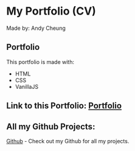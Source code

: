 # My Portfolio (CV)
Made by: Andy Cheung

 ## Portfolio
 
 This portfolio is made with:
 - HTML
 - CSS
 - VanillaJS
 
 ## Link to this Portfolio: [Portfolio]

 ## All my Github Projects:
[Github] - Check out my Github for all my projects.















[Github]: <https://github.com/ANDYHKGSWE?tab=repositories>
[Portfolio]: <https://github.com/ANDYHKGSWE/cv>
